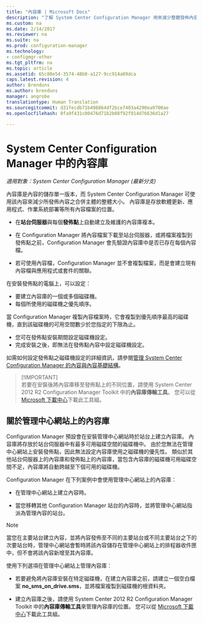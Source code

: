 ```yaml
---
title: "內容庫 | Microsoft Docs"
description: "了解 System Center Configuration Manager 用來減少整體發佈內容大小的內容庫。"
ms.custom: na
ms.date: 2/14/2017
ms.reviewer: na
ms.suite: na
ms.prod: configuration-manager
ms.technology:
- configmgr-other
ms.tgt_pltfrm: na
ms.topic: article
ms.assetid: 65c88e54-3574-48b0-a127-9cc914a89dca
caps.latest.revision: 4
author: Brenduns
ms.author: brenduns
manager: angrobe
translationtype: Human Translation
ms.sourcegitcommit: d31fecdb71b498864df2bce7403a4290ea9700ae
ms.openlocfilehash: 0fa9f431c00476d71b2b08f92f914d76636d1a27

---
```

# <a name="the-content-library-in-system-center-configuration-manager"></a>System Center Configuration Manager 中的內容庫

*適用對象：System Center Configuration Manager (最新分支)*

內容庫是內容的儲存單一版本，而 System Center Configuration Manager 可使用該內容來減少所發佈內容之合併主體的整體大小。 內容庫是存放軟體更新、應用程式、作業系統部署等所有內容檔案的位置。

 - 在**站台伺服器**與每個**發佈點**上自動建立及維護的內容庫複本。

 - 在 Configuration Manager 將內容檔案下載至站台伺服器，或將檔案複製到發佈點之前，Configuration Manager 會先驗證內容庫中是否已存在每個內容檔。
 - 若可使用內容檔，Configuration Manager 並不會複製檔案，而是會建立現有內容檔與應用程式或套件的關聯。

在安裝發佈點的電腦上，可以設定：

- 要建立內容庫的一個或多個磁碟機。
- 每個所使用的磁碟機之優先順序。

當 Configuration Manager 複製內容檔案時，它會複製到優先順序最高的磁碟機，直到該磁碟機的可用空間數少於您指定的下限為止。
- 您可在發佈點安裝期間設定磁碟機設定。
- 完成安裝之後，即無法在發佈點內容中設定磁碟機設定。


如需如何設定發佈點之磁碟機設定的詳細資訊，請參閱[管理 System Center Configuration Manager 的內容與內容基礎結構](../../../core/servers/deploy/configure/manage-content-and-content-infrastructure.md)。  


>  [!IMPORTANT]  
>  若要在安裝後將內容庫移至發佈點上的不同位置，請使用 System Center 2012 R2 Configuration Manager Toolkit 中的**內容庫傳輸工具**。 您可以從 [Microsoft 下載中心](http://go.microsoft.com/fwlink/?LinkId=279566)下載此工具組。  

## <a name="about-the-content-library-on-the-central-administration-site"></a>關於管理中心網站上的內容庫  
 Configuration Manager 預設會在安裝管理中心網站時於站台上建立內容庫。 內容庫將存放於站台伺服器中有最多可用磁碟空間的磁碟機中。 由於您無法在管理中心網站上安裝發佈點，因此無法設定內容庫使用之磁碟機的優先性。 類似於其他站台伺服器上的內容庫和發佈點上的內容庫，當包含內容庫的磁碟機可用磁碟空間不足，內容庫將自動跨越至下個可用的磁碟機。  

 Configuration Manager 在下列案例中會使用管理中心網站上的內容庫︰  

-   在管理中心網站上建立內容時。  

-   當您移轉其他 Configuration Manager 站台的內容時，並將管理中心網站指派為管理內容的站台。  

> [!NOTE]  
>  當您在主要站台建立內容，並將內容發佈至不同的主要站台或不同主要站台之下的次要站台時，管理中心網站會暫時將該內容儲存在管理中心網站上的排程器收件匣中，但不會將該內容新增至其內容庫。  

 使用下列選項在管理中心網站上管理內容庫︰  

-   若要避免將內容庫安裝在特定磁碟機，在建立內容庫之前，請建立一個空白檔案 **no_sms_on_drive.sms**，並將檔案複製到磁碟機的根資料夾。  

-   建立內容庫之後，請使用 System Center 2012 R2 Configuration Manager Toolkit 中的**內容庫傳輸工具**來管理內容庫的位置。 您可以從 [Microsoft 下載中心](http://go.microsoft.com/fwlink/?LinkId=279566)下載此工具組。  



<!--HONumber=Feb17_HO3-->


